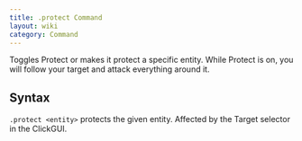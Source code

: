 ```yaml
---
title: .protect Command
layout: wiki
category: Command
---
```

Toggles Protect or makes it protect a specific entity. While Protect is on, you will follow your target and attack everything around it.

## Syntax
`.protect <entity>` protects the given entity. Affected by the Target selector in the ClickGUI.
